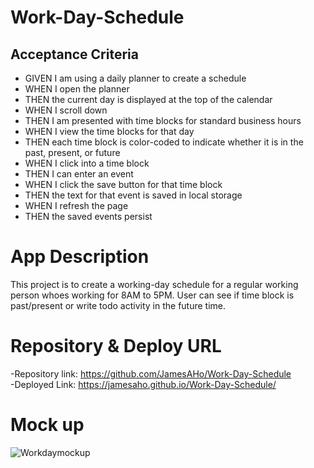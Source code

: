 # Work-Day-Schedule
## Acceptance Criteria
- GIVEN I am using a daily planner to create a schedule
- WHEN I open the planner
- THEN the current day is displayed at the top of the calendar
- WHEN I scroll down
- THEN I am presented with time blocks for standard business hours
- WHEN I view the time blocks for that day
- THEN each time block is color-coded to indicate whether it is in the past, present, or future
- WHEN I click into a time block
- THEN I can enter an event
- WHEN I click the save button for that time block
- THEN the text for that event is saved in local storage
- WHEN I refresh the page
- THEN the saved events persist

# App Description
This project is to create a working-day schedule for a regular working person whoes working for 8AM to 5PM. User can see if time block is past/present or write todo activity in the future time.
# Repository & Deploy URL
-Repository link: https://github.com/JamesAHo/Work-Day-Schedule<br>
-Deployed Link: https://jamesaho.github.io/Work-Day-Schedule/
# Mock up


![Workdaymockup](https://user-images.githubusercontent.com/90822220/171334636-776a85a7-472c-4460-a4d8-30639ea382ad.jpg)
